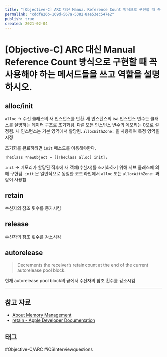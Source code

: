 ```yaml
---
title: "[Objective-C] ARC 대신 Manual Reference Count 방식으로 구현할 때 꼭 사용해야 하는 메서드들을 쓰고 역할을 설명하시오."
permalink: "cddfe26b-169d-567a-5382-8ae53ec547e2"
publish: true
created: 2021-02-04
---
```


# \[Objective-C] ARC 대신 Manual Reference Count 방식으로 구현할 때 꼭 사용해야 하는 메서드들을 쓰고 역할을 설명하시오.

## alloc/init

`alloc` → 수신 클래스의 새 인스턴스를 반환. 새 인스턴스의 isa 인스턴스 변수는 클래스를 설명하는 데이터 구조로 초기화됨. 다른 모든 인스턴스 변수의 메모리는 0으로 설정됨. 새 인스턴스는 기본 영역에서 할당됨. `allocWithZone:` 을 사용하여 특정 영역을 지정

초기화를 완료하려면 `init` 메소드를 이용해야한다.

```objc
TheClass *newObject = [[TheClass alloc] init];
```

`init` → 메모리가 할당된 직후에 새 객체(수신자)를 초기화하기 위해 서브 클래스에 의해 구현됨. `init` 은 일반적으로 동일한 코드 라인에서 `alloc` 또는 `allocWithZone:` 과 같이 사용함

## retain

수신자의 참조 횟수를 증가시킴

## release

수신자의 참조 횟수를 감소시킴

## autorelease

> Decrements the receiver’s retain count at the end of the current autorelease pool block.

현재 autorelease pool block의 끝에서 수신자의 참조 횟수를 감소시킴

---

## 참고 자료

- [About Memory Management](https://developer.apple.com/library/archive/documentation/Cocoa/Conceptual/MemoryMgmt/Articles/MemoryMgmt.html)
- [retain - Apple Developer Documentation](https://developer.apple.com/documentation/objectivec/1418956-nsobject/1571946-retain)

## 태그

#Objective-C/ARC #iOSInterviewquestions